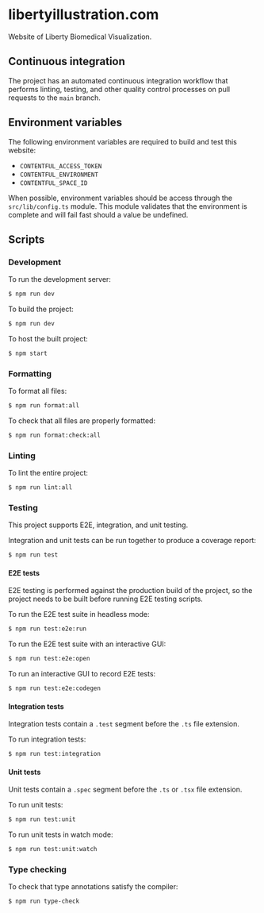 # libertyillustration.com

Website of Liberty Biomedical Visualization.

## Continuous integration

The project has an automated continuous integration workflow that performs
linting, testing, and other quality control processes on pull requests to the
`main` branch.

## Environment variables

The following environment variables are required to build and test this website:

- `CONTENTFUL_ACCESS_TOKEN`
- `CONTENTFUL_ENVIRONMENT`
- `CONTENTFUL_SPACE_ID`

When possible, environment variables should be access through the
`src/lib/config.ts` module. This module validates that the environment is
complete and will fail fast should a value be undefined.

## Scripts

### Development

To run the development server:

```bash
$ npm run dev
```

To build the project:

```bash
$ npm run dev
```

To host the built project:

```bash
$ npm start
```

### Formatting

To format all files:

```bash
$ npm run format:all
```

To check that all files are properly formatted:

```bash
$ npm run format:check:all
```

### Linting

To lint the entire project:

```bash
$ npm run lint:all
```

### Testing

This project supports E2E, integration, and unit testing.

Integration and unit tests can be run together to produce a coverage report:

```bash
$ npm run test
```

#### E2E tests

E2E testing is performed against the production build of the project, so the
project needs to be built before running E2E testing scripts.

To run the E2E test suite in headless mode:

```bash
$ npm run test:e2e:run
```

To run the E2E test suite with an interactive GUI:

```bash
$ npm run test:e2e:open
```

To run an interactive GUI to record E2E tests:

```bash
$ npm run test:e2e:codegen
```

#### Integration tests

Integration tests contain a `.test` segment before the `.ts` file extension.

To run integration tests:

```bash
$ npm run test:integration
```

#### Unit tests

Unit tests contain a `.spec` segment before the `.ts` or `.tsx` file extension.

To run unit tests:

```bash
$ npm run test:unit
```

To run unit tests in watch mode:

```bash
$ npm run test:unit:watch
```

### Type checking

To check that type annotations satisfy the compiler:

```bash
$ npm run type-check
```
